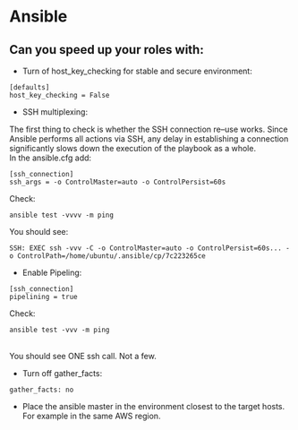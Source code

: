 # Ansible

## Can you speed up your roles with:


- Turn of host_key_checking for stable and secure environment:
```
[defaults]
host_key_checking = False
```


- SSH multiplexing:

The first thing to check is whether the SSH connection re–use works. Since Ansible performs all actions via SSH, any delay in establishing a connection significantly slows down the execution of the playbook as a whole.
<br>In the ansible.cfg add:
```
[ssh_connection]
ssh_args = -o ControlMaster=auto -o ControlPersist=60s
```
Check: 
```
ansible test -vvvv -m ping
``` 
You should see: 
```
SSH: EXEC ssh -vvv -C -o ControlMaster=auto -o ControlPersist=60s... -o ControlPath=/home/ubuntu/.ansible/cp/7c223265ce
```


- Enable Pipeling:
```
[ssh_connection]
pipelining = true
```
Check: 
```
ansible test -vvv -m ping
``` 
<br>You should see ONE ssh call. Not a few.


- Turn off gather_facts:
```
gather_facts: no
```


- Place the ansible master in the environment closest to the target hosts. For example in the same AWS region.

